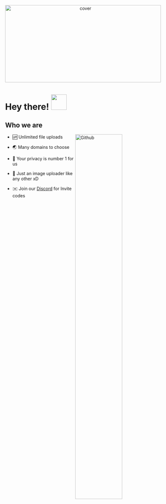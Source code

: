 <div align="center">
<img width="100%" height = "250px" src="https://media.discordapp.net/attachments/1064788520880840746/1089701611028361217/Media_230326_232204.gif" alt="cover" />
</div>
<h1> Hey there! <img src = "https://raw.githubusercontent.com/MartinHeinz/MartinHeinz/master/wave.gif" width = 50px> </h1>
<p align='center'>
 
<h2>Who we are</h2>
<img width="55%" align="right" alt="Github" src="https://raw.githubusercontent.com/onimur/.github/master/.resources/git-header.svg" />
  
- 🆙️ Unlimited file uploads

- 🌏 Many domains to choose

- 🔐 Your privacy is number 1 for us

- 🙈 Just an image uploader like any other xD

- ✉️ Join our [Discord](https://discord.gg/upload) for Invite codes


